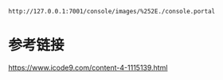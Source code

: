 ```
http://127.0.0.1:7001/console/images/%252E./console.portal
```

# 参考链接
https://www.icode9.com/content-4-1115139.html